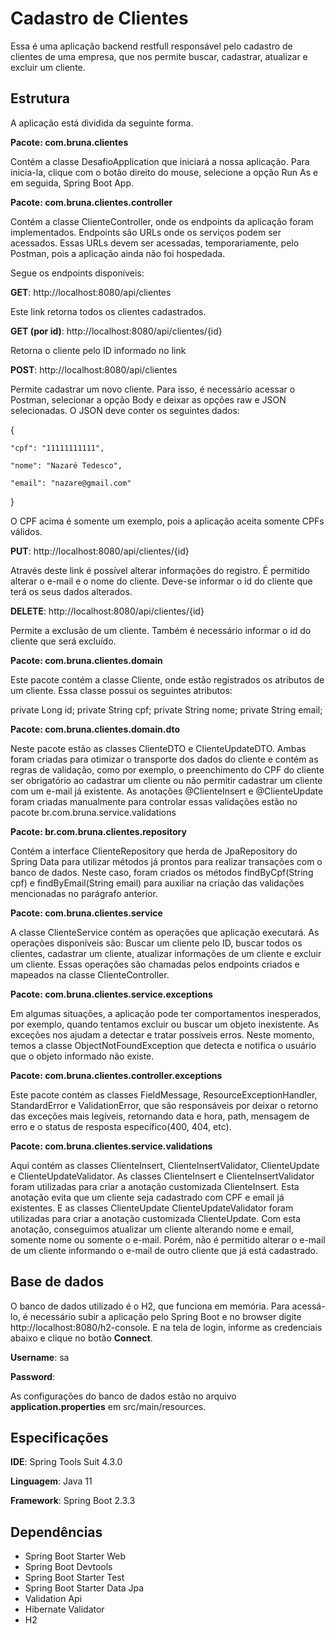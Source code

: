 <h1>Cadastro de Clientes</h1>

Essa é uma aplicação backend restfull responsável pelo cadastro de clientes de uma empresa, que nos permite buscar, cadastrar, atualizar e excluir um cliente.

<h2>Estrutura</h2>

A aplicação está dividida da seguinte forma.

<strong>Pacote: com.bruna.clientes</strong>

Contém a classe DesafioApplication que iniciará a nossa aplicação. Para inicia-la, clique com o botão direito do mouse, selecione a opção Run As e em seguida, Spring Boot App.

<strong>Pacote: com.bruna.clientes.controller</strong>

Contém a classe ClienteController, onde os endpoints da aplicação foram implementados. Endpoints são URLs onde os serviços podem ser acessados.
Essas URLs devem ser acessadas, temporariamente, pelo Postman, pois a aplicação ainda não foi hospedada.

Segue os endpoints disponíveis:

<strong>GET</strong>: http://localhost:8080/api/clientes

Este link retorna todos os clientes cadastrados.

<strong>GET (por id)</strong>: http://localhost:8080/api/clientes/{id}

Retorna o cliente pelo ID informado no link

<strong>POST</strong>: http://localhost:8080/api/clientes

Permite cadastrar um novo cliente.
Para isso, é necessário acessar o Postman, selecionar a opção Body e deixar as opções raw e JSON selecionadas.
O JSON deve conter os seguintes dados:

{

    "cpf": "11111111111",
    
    "nome": "Nazaré Tedesco",
    
    "email": "nazare@gmail.com"
    
}

 
O CPF acima é somente um exemplo, pois a aplicação aceita somente CPFs válidos.


<strong>PUT</strong>: http://localhost:8080/api/clientes/{id}

Através deste link é possível alterar informações do registro. É permitido alterar o e-mail e o nome do cliente. Deve-se informar o id do cliente que terá os seus dados alterados.

<strong>DELETE</strong>: http://localhost:8080/api/clientes/{id}

Permite a exclusão de um cliente. Também é necessário informar o id do cliente que será excluído.


<strong>Pacote: com.bruna.clientes.domain</strong>

Este pacote contém a classe Cliente, onde estão registrados os atributos de um cliente. Essa classe possui os seguintes atributos:


private Long id;
private String cpf;
private String nome;
private String email;

<strong>Pacote: com.bruna.clientes.domain.dto</strong>

Neste pacote estão as classes ClienteDTO e ClienteUpdateDTO.
Ambas foram criadas para otimizar o transporte dos dados do cliente e contém as regras de validação, como por exemplo, o preenchimento do CPF do cliente ser obrigatório ao cadastrar um cliente ou não permitir cadastrar um cliente com um e-mail já existente.
As anotações @ClienteInsert e @ClienteUpdate foram criadas manualmente para controlar essas validações estão no pacote br.com.bruna.service.validations


<strong>Pacote: br.com.bruna.clientes.repository</strong>

Contém a interface ClienteRepository que herda de JpaRepository do Spring Data para utilizar métodos já prontos para realizar transações com o banco de dados. Neste caso, foram criados os métodos findByCpf(String cpf) e findByEmail(String email) para auxiliar na criação das validações mencionadas no parágrafo anterior.

<strong>Pacote: com.bruna.clientes.service</strong>

A classe ClienteService contém as operações que aplicação executará. As operações disponíveis são: Buscar um cliente pelo ID, buscar todos os clientes, cadastrar um cliente, atualizar informações de um cliente e excluir um cliente. Essas operações são chamadas pelos endpoints criados e mapeados na classe ClienteController.

<strong>Pacote: com.bruna.clientes.service.exceptions</strong>

Em algumas situações, a aplicação pode ter comportamentos inesperados, por exemplo, quando tentamos excluir ou buscar um objeto inexistente. As exceções nos ajudam a detectar e tratar possíveis erros. Neste momento, temos a classe ObjectNotFoundException que detecta e notifica o usuário que o objeto informado não existe.

<strong>Pacote: com.bruna.clientes.controller.exceptions</strong>

Este pacote contém as classes FieldMessage, ResourceExceptionHandler, StandardError e ValidationError, que são responsáveis por deixar o retorno das exceções mais legíveis, retornando data e hora, path, mensagem de erro e o status de resposta específico(400, 404, etc).

<strong>Pacote: com.bruna.clientes.service.validations</strong>

Aqui contém as classes ClienteInsert, ClienteInsertValidator, ClienteUpdate e ClienteUpdateValidator. 
As classes ClienteInsert e ClienteInsertValidator foram utilizadas para criar a anotação customizada ClienteInsert. Esta anotação evita que um cliente seja cadastrado com CPF e email já existentes.
E as classes ClienteUpdate ClienteUpdateValidator foram utilizadas para criar a anotação customizada ClienteUpdate. Com esta anotação, conseguimos atualizar um cliente alterando nome e email, somente nome ou somente o e-mail. Porém, não é permitido alterar o e-mail de um cliente informando o e-mail de outro cliente que já está cadastrado.


<h2>Base de dados</h2>

O banco de dados utilizado é o H2, que funciona em memória.
Para acessá-lo, é necessário subir a aplicação pelo Spring Boot e no browser digite http://localhost:8080/h2-console.
E na tela de login, informe as credenciais abaixo e clique no botão <strong>Connect</strong>.

<strong>Username</strong>: sa

<strong>Password</strong>: 

As configurações do banco de dados estão no arquivo <strong>application.properties</strong> em src/main/resources.


<h2>Especificações</h2>

<strong>IDE</strong>: Spring Tools Suit 4.3.0

<strong>Linguagem</strong>: Java 11

<strong>Framework</strong>: Spring Boot 2.3.3

<h2>Dependências</h2>
<ul>
  <li>Spring Boot Starter Web</li>
  <li>Spring Boot Devtools</li>
  <li>Spring Boot Starter Test</li>
  <li>Spring Boot Starter Data Jpa</li>
  <li>Validation Api</li>
  <li>Hibernate Validator</li>
  <li>H2</li>
</ul>

